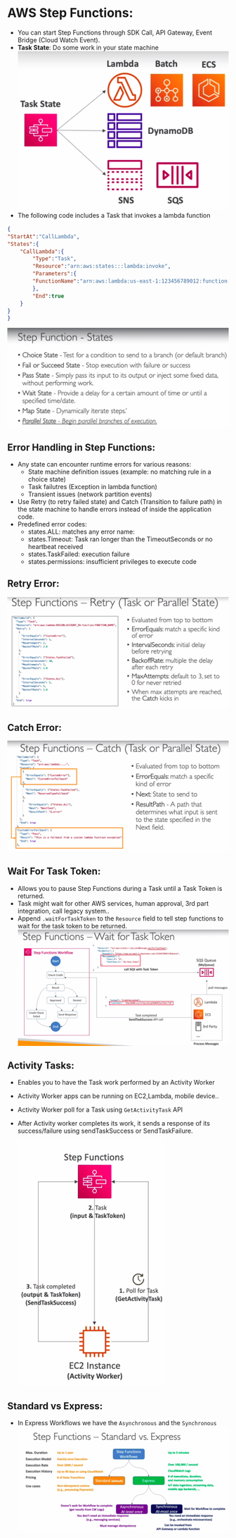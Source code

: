 # AWS Step Functions:
- You can start Step Functions through SDK Call, API Gateway, Event Bridge (Cloud Watch Event).
- **Task State**: Do some work in your state machine    
![Task State](./../assets/aws/task_state.png)
- The following code includes a Task that invokes a lambda function

```json
{  
"StartAt":"CallLambda",
"States":{  
    "CallLambda":{  
        "Type":"Task",
        "Resource":"arn:aws:states:::lambda:invoke",
        "Parameters":{  
        "FunctionName":"arn:aws:lambda:us-east-1:123456789012:function:MyFunction"
        },
        "End":true
    }
}
}

```
![Step Functions states](./../assets/aws/step_functions_states.png)
## Error Handling in Step Functions:
- Any state can encounter runtime errors for various reasons:
    - State machine definition issues (example: no matching rule in a choice state)
    - Task failutres (Exception in lambda function)
    - Transient issues (network partition events)
- Use Retry (to retry failed state) and Catch (Transition to failure path) in the state machine to handle errors instead of inside the application code.
- Predefined error codes:
    - states.ALL: matches any error name:
    - states.Timeout: Task ran longer than the TimeoutSeconds or no heartbeat received
    - states.TaskFailed: execution failure
    - states.permissions: insufficient privileges to execute code
## Retry Error:
![Retry Error](./../assets/aws/step_function_retry.png)
## Catch Error:
![Catch Error](./../assets/aws/step_function_catch.png)
## Wait For Task Token:
- Allows you to pause Step Functions during a Task until a Task Token is returned.
- Task might wait for other AWS services, human approval, 3rd part integration, call legacy system..
- Append `.waitForTaskToken` to the `Resource` field to tell step functions to wait for the task token to be returned.
![Wait For Task Token](./../assets/aws/wait_for_task_token.png)

## Activity Tasks:
- Enables you to have the Task work performed by an Activity Worker
- Activity Worker apps can be running on EC2,Lambda, mobile device..
- Activity Worker poll for a Task using `GetActivityTask` API
- After Activity worker completes its work, it sends a response of its success/failure using sendTaskSuccess or SendTaskFailure.

    ![Activity Tasks](./../assets/aws/activity_tasks.png)
## Standard vs Express:
- In Express Workflows we have the `Asynchronous` and the `Synchronous`
![Standard VS Express](./../assets/aws/standard_vs_express.png)